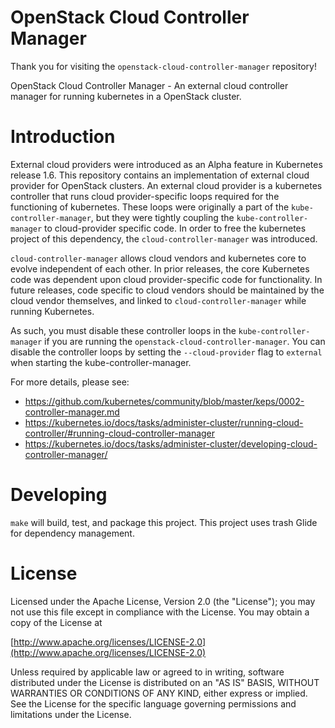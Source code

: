 # OpenStack Cloud Controller Manager

Thank you for visiting the `openstack-cloud-controller-manager` repository!

OpenStack Cloud Controller Manager - An external cloud controller manager for running kubernetes 
in a OpenStack cluster.

# Introduction

External cloud providers were introduced as an Alpha feature in Kubernetes release 1.6. This repository 
contains an implementation of external cloud provider for OpenStack clusters. An external cloud provider 
is a kubernetes controller that runs cloud provider-specific loops required for the functioning of 
kubernetes. These loops were originally a part of the `kube-controller-manager`, but they were tightly 
coupling the `kube-controller-manager` to cloud-provider specific code. In order to free the kubernetes 
project of this dependency, the `cloud-controller-manager` was introduced.  

`cloud-controller-manager` allows cloud vendors and kubernetes core to evolve independent of each other. 
In prior releases, the core Kubernetes code was dependent upon cloud provider-specific code for functionality. 
In future releases, code specific to cloud vendors should be maintained by the cloud vendor themselves, and 
linked to `cloud-controller-manager` while running Kubernetes.

As such, you must disable these controller loops in the `kube-controller-manager` if you are running the 
`openstack-cloud-controller-manager`. You can disable the controller loops by setting the `--cloud-provider` 
flag to `external` when starting the kube-controller-manager. 

For more details, please see:
- https://github.com/kubernetes/community/blob/master/keps/0002-controller-manager.md
- https://kubernetes.io/docs/tasks/administer-cluster/running-cloud-controller/#running-cloud-controller-manager
- https://kubernetes.io/docs/tasks/administer-cluster/developing-cloud-controller-manager/

# Developing

`make` will build, test, and package this project. This project uses trash Glide for dependency management. 

# License
Licensed under the Apache License, Version 2.0 (the "License");
you may not use this file except in compliance with the License.
You may obtain a copy of the License at

[http://www.apache.org/licenses/LICENSE-2.0](http://www.apache.org/licenses/LICENSE-2.0)

Unless required by applicable law or agreed to in writing, software
distributed under the License is distributed on an "AS IS" BASIS,
WITHOUT WARRANTIES OR CONDITIONS OF ANY KIND, either express or implied.
See the License for the specific language governing permissions and
limitations under the License.
